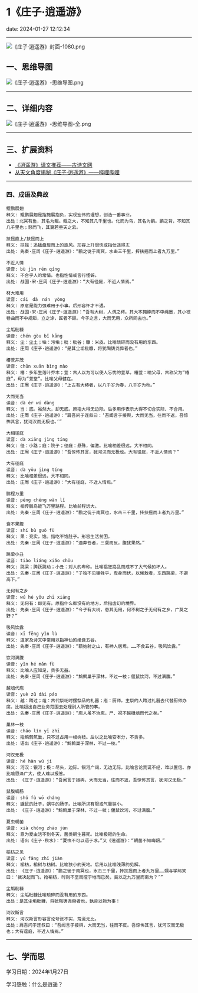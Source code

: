 # 1《庄子·逍遥游》
date: 2024-01-27 12:12:34

---

![《庄子·逍遥游》封面-1080.png](https://s11.ax1x.com/2024/01/27/pFn7VAO.png)

## 一、思维导图

![《庄子·逍遥游》-思维导图.png](https://s11.ax1x.com/2024/01/28/pFueMBq.png)

---

## 二、详细内容

![《庄子·逍遥游》-思维导图-全.png](https://s11.ax1x.com/2024/01/28/pFueQH0.png)

---

## 三、扩展资料

- [《逍遥游》译文推荐——古诗文网](https://www.gushiwen.com/dianjifanyi/1787.html)
- [从天文角度揭秘《庄子·逍遥游》——哔哩哔哩](https://www.bilibili.com/video/BV1FT4y197mT)

---

### 四、成语及典故

```
鲲鹏展翅
释义: 鲲鹏展翅是指施展抱负，实现宏伟的理想，创造一番事业。
出处：北冥有鱼，其名为鲲。鲲之大，不知其几千里也。化而为鸟，其名为鹏。鹏之背，不知其几千里也；怒而飞，其翼若垂天之云。

扶摇直上/扶摇而上
释义: 扶摇：迅猛盘旋而上的旋风。形容上升很快或指仕途得志
出处: 先秦·庄周《庄子·逍遥游》：“鹏之徙于南冥，水击三千里，抟扶摇而上者九万里。”

不近人情
读音: bù jìn rén qíng
释义: 不合乎人的常情。也指性情或言行怪僻。
出处: 战国·宋·庄周《庄子·逍遥游》：“大有径庭，不近人情焉。”

材大难用
读音: cái　dà　nán　yòng
释义: 原意是能力强难用于小事。后形容怀才不遇。
出处: 战国·宋·庄周《庄子·逍遥游》：“吾有大树，人谓之樗。其大本拥肿而不中绳墨，其小枝卷曲而不中规矩，立之涂，匠者不顾。今子之言，大而无用，众所同去也。”

尘垢秕糠
读音: chén gòu bǐ kāng
释义: 尘：尘土；垢：污垢；秕：秕谷；糠：米皮。比喻琐碎而没有用的东西。
出处: 庄周《庄子·逍遥游》：“是其尘垢秕糠，将犹陶铸尧舜者也。”

椿萱并茂
读音: chūn xuān bìng mào
释义: 椿：多年生落叶乔木；萱：古人以为可以使人忘忧的萱草。椿萱：喻父母，古称父为“椿庭”，母为“萱堂”。比喻父母健在。
出处: 庄周《庄子·逍遥游》：“上古有大椿者，以八千岁为春，八千岁为秋。”

大而无当
读音: dà ér wú dàng
释义: 当：底。虽然大，却无底。原指大得无边际。后多用作表示大得不切合实际、不合用。
出处: 庄周《庄子·逍遥游》：“肩吾问于连叔曰：‘吾闻言于接舆，大而无当，往而不返，吾惊怖其言，犹河汉而无极也。’”

大相径庭
读音: dà xiāng jìng tíng
释义: 径：小路；庭：院子；径庭：悬殊，偏激。比喻相差很远，大不相同。
出处: 庄周《庄子·逍遥游》：“吾惊怖其言，犹河汉而无极也。大有径庭，不近人情焉？”

大有径庭
读音: dà yǒu jìng tíng
释义: 比喻相差很远，大不相同。
出处: 庄周《庄子·逍遥游》：“大有径庭，不近人情焉。”

鹏程万里
读音: péng chéng wàn lǐ
释义: 相传鹏鸟能飞万里路程。比喻前程远大。
出处: 先秦·庄周《庄子·逍遥游》：“鹏之徒于南冥也，水击三千里，抟扶摇而上者九万里。”

食不果腹
读音: shí bù guǒ fù
释义: 果：充实，饱。指吃不饱肚子。形容生活贫困。
出处: 先秦·庄周《庄子·逍遥游》：“適莽苍者，三餐而反，腹犹果然。”

跳梁小丑
读音: tiào liáng xiǎo chǒu
释义: 跳梁：腾跃跳动；小丑：对人的卑称。比喻猖狂捣乱而成不了大气候的坏人。
出处: 先秦·庄周《庄子·逍遥游》：“子独不见狸牲乎，卑身而伏，以候敖者，东西跳梁，不避高下。”

无何有之乡
读音: wú hé yǒu zhī xiāng
释义: 无何有：即无有。原指什么都没有的地方，后指虚幻的境界。
出处: 先秦·庄周《庄子·逍遥游》：“今子有大树，患其无用，何不树之于无何有之乡，广莫之野？”

吸风饮露
读音: xī fēnɡ yǐn lù
释义: 道家及诗文中常用以指神仙的绝食五谷。
出处: 先秦·庄周《庄子·逍遥游》：“藐姑射之山，有神人居焉。……不食五谷，吸风饮露。”

饮河满腹
读音: yǐn hé mǎn fù
释义: 比喻人应知足，贪多无益。
出处: 先秦·庄周《庄子·逍遥游》：“鹪鹩巢于深林，不过一枝；偃鼠饮河，不过满腹。”

越俎代庖
读音: yuè zǔ dài páo
释义: 越：跨过；俎：古代祭祀时摆祭品的礼器；庖：厨师。主祭的人跨过礼器去代替厨师办席。比喻超出自己业务范围去处理别人所管的事。
出处: 先秦·庄周《庄子·逍遥游》：“庖人虽不治庖，尸、祝不越樽俎而代之矣。”

巢林一枝
读音: cháo lín yī zhī
释义: 指鹪鹩筑巢，只不过占用一根树枝。后以之比喻安本分，不贪多。
出处: 语出《庄子·逍遥游》：“鹪鹩巢于深林，不过一枝。”

河汉无极
读音: hé hàn wú jí
释义: 河汉：银河；极：尽头，边际。银河广阔，无边无际。比喻言论荒诞不经，难以置信。亦比喻恩泽广大，使人难以报答。
出处: 《庄子·逍遥游》：“吾闻言于接舆，大而无当，往而不返，吾惊怖其言，犹河汉无极。”

鼠腹蜗肠
读音: shǔ fù wō cháng
释义: 鼹鼠的肚子，蜗牛的肠子。比喻所求有限或气量狭小。
出处: 《庄子·逍遥游》：“鹪鹩巢于深林，不过一枝；偃鼠饮河，不过满腹。”

夏虫朝菌
读音: xià chóng zhāo jūn
释义: 意为夏虫活不到冬天，菌类朝生暮死。比喻极短的生命。
出处: 语出《庄子·秋水》：“夏虫不可以语于冰。”又《逍遥游》：“朝菌不知晦朔。”

榆枋之见
读音: yú fāng zhī jiàn
释义: 榆枋，榆树与枋树。比喻狭小的天地。后用以比喻浅薄的见解。
出处: 《庄子·逍遥游》：“鹏之徙于南冥也，水击三千里，抟扶摇而上者九万里……蜩与学鸠笑曰：‘我决起而飞，抢榆枋，时则不至而控于地而已矣，奚以之九万里而南为？’”

尘垢粃糠
释义: 尘垢粃糠比喻琐碎而没有用的东西。
出处：是其尘垢秕糠，将犹陶铸尧舜者也，孰肯以物为事！

河汉斯言
释义: 河汉斯言形容言论夸张不实，荒诞无比。
出处：肩吾问于连叔曰：“吾闻言于接舆，大而无当，往而不反。吾惊怖其言，犹河汉而无极也；大有迳庭，不近人情焉。”

```

---

## 七、学而思

学习日期：2024年1月27日

学习感触：什么是逍遥？